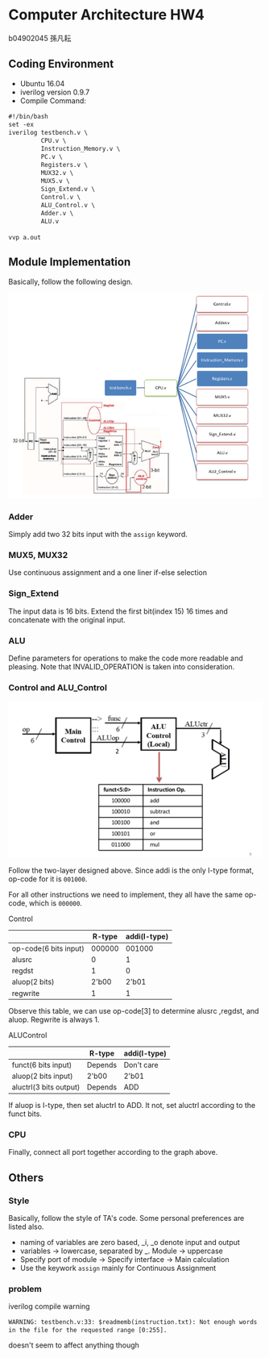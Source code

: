 # Computer Architecture HW4
b04902045 孫凡耘

## Coding Environment
- Ubuntu 16.04
- iverilog version 0.9.7
- Compile Command:
```
#!/bin/bash 
set -ex
iverilog testbench.v \
         CPU.v \
         Instruction_Memory.v \
         PC.v \
         Registers.v \
         MUX32.v \
         MUX5.v \
         Sign_Extend.v \
         Control.v \
         ALU_Control.v \
         Adder.v \
         ALU.v 

vvp a.out
```

## Module Implementation

Basically, follow the following design.

![](photos/design.png)

### Adder
Simply add two 32 bits input with the `assign` keyword.

### MUX5, MUX32
Use continuous assignment and a one liner if-else selection

### Sign_Extend
The input data is 16 bits. Extend the first bit(index 15) 16 times and concatenate with the original input.

### ALU
Define parameters for operations to make the code more readable and pleasing. Note that INVALID_OPERATION is taken into consideration.

### Control and ALU_Control

![](photos/control_design.png)

Follow the two-layer designed above.
Since addi is the only I-type format, op-code for it is `001000`.

For all other instructions we need to implement, they all have the same op-code, which is `000000`.

Control

|  | R-type  | addi(I-type)
| ------------ | ------------ | -------------
op-code(6 bits input) | 000000 | 001000
alusrc | 0 | 1
regdst | 1 | 0 
aluop(2 bits) | 2'b00 | 2'b01 
regwrite | 1 | 1

Observe this table, we can use op-code[3] to determine alusrc ,regdst, and aluop. Regwrite is always 1. 

ALUControl

|  | R-type  | addi(I-type)
| ------------ | ------------ | -------------
funct(6 bits input)	 | Depends| Don't care
aluop(2 bits input) |  2'b00 | 2'b01
aluctrl(3 bits output) | Depends | ADD

If aluop is I-type, then set aluctrl to ADD. It not, set aluctrl according to the funct bits.


### CPU
Finally, connect all port together according to the graph above.

## Others

### Style
Basically, follow the style of TA's code. Some personal preferences are listed also.

- naming of variables are zero based, _i, _o denote input and output
- variables -> lowercase, separated by _. Module -> uppercase
- Specify port of module -> Specify interface -> Main calculation
- Use the keywork `assign` mainly for Continuous Assignment

### problem
iverilog compile warning
```
WARNING: testbench.v:33: $readmemb(instruction.txt): Not enough words in the file for the requested range [0:255].
```
doesn't seem to affect anything though
